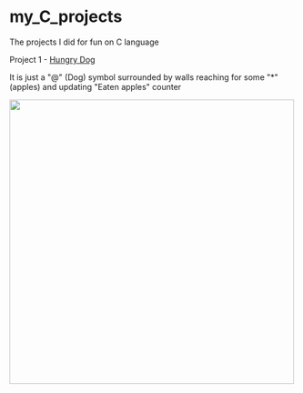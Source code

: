 # my_C_projects
The projects I did for fun on C language

Project 1 - [Hungry Dog](https://github.com/shvetsovart/my_C_projects/blob/main/hungry_dog.c "Hungry Dog")

It is just a "@" (Dog) symbol surrounded by walls reaching for some "\*" (apples) and updating "Eaten apples" counter

<img src="https://github.com/shvetsovart/my_C_projects/blob/main/media/2022-01-01%2014-35-57.gif" width="500" /> 
